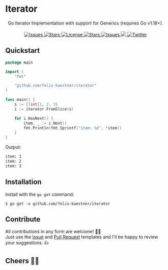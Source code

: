 # Iterator

<p align="center">
    <span>Go Iterator Implementation with support for Generics (requires Go v1.18+).</span>
    <br><br>
    <a href="https://github.com/felix-kaestner/iterator/issues">
        <img alt="Issues" src="https://img.shields.io/github/issues/felix-kaestner/iterator?color=%2329b6f6&style=flat-square">
    </a>
    <a href="https://github.com/felix-kaestner/iterator/stargazers">
        <img alt="Stars" src="https://img.shields.io/github/stars/felix-kaestner/iterator?color=%2329b6f6&style=flat-square">
    </a>
    <a href="https://github.com/felix-kaestner/iterator/blob/main/LICENSE">
        <img alt="License" src="https://img.shields.io/github/license/felix-kaestner/iterator?color=%2329b6f6&style=flat-square"/>
    </a>
    <a href="https://pkg.go.dev/github.com/felix-kaestner/iterator">
        <img alt="Stars" src="https://img.shields.io/badge/go-documentation-blue?color=%2329b6f6&style=flat-square">
    </a>
    <a href="https://goreportcard.com/report/github.com/felix-kaestner/iterator">
        <img alt="Issues" src="https://goreportcard.com/badge/github.com/felix-kaestner/iterator?style=flat-square">
    </a>
    <a href="https://codecov.io/gh/felix-kaestner/iterator">
        <img src="https://img.shields.io/codecov/c/github/felix-kaestner/iterator?style=flat-square&token=KK7ZG7A90X"/>
    </a>
    <a href="https://twitter.com/kaestner_felix">
        <img alt="Twitter" src="https://img.shields.io/badge/twitter-@kaestner_felix-29b6f6?style=flat-square">
    </a>
</p>

## Quickstart

```go
package main

import (
	"fmt"

	"github.com/felix-kaestner/iterator"
)

func main() {
	s := []int{1, 2, 3}
	i := iterator.FromSlice(s)

	for i.HasNext() {
		item, _ := i.Next()
		fmt.Println(fmt.Sprintf("item: %d", *item))
	}
}
```

Output:

```sh
item: 1
item: 2
item: 3
```

##  Installation

Install with the `go get` command:

```
$ go get -u github.com/felix-kaestner/iterator
```

## Contribute

All contributions in any form are welcome! 🙌🏻  
Just use the [Issue](.github/ISSUE_TEMPLATE) and [Pull Request](.github/PULL_REQUEST_TEMPLATE) templates and I'll be happy to review your suggestions. 👍

## Cheers ✌🏻
